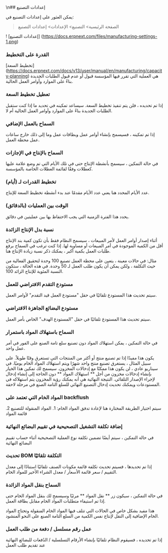 \n## إعدادات التصنيع

يمكن العثور على إعدادات التصنيع في:

> الصفحة الرئيسية> التصنيع> الإعدادات> إعدادات التصنيع

! [إعدادات التصنيع] (https://docs.erpnext.com/files/manufacturing-settings-1.png)

### القدرة على التخطيط

[تخطيط السعة] (https://docs.erpnext.com/docs/v13/user/manual/en/manufacturing/capacity-planning) هي العملية التي تقرر فيها المؤسسة قبول أو عدم قبول الطلبات الجديدة بناءً على الموارد وأوامر العمل الحالية.

### تعطيل تخطيط السعة

إذا تم تحديده ، فلن يتم تنفيذ تخطيط السعة. سيساعد تمكينه في تحديد ما إذا كنت ستقبل الطلبات الجديدة بناءً على الموارد وأوامر العمل الحالية أم لا.

### السماح بالعمل الإضافي

إذا تم تمكينه ، فسيسمح بإنشاء أوامر عمل وبطاقات عمل وما إلى ذلك خارج ساعات عمل محطة العمل.

### السماح بالإنتاج في الإجازات

في حالة التمكين ، سيسمح بأنشطة الإنتاج حتى في تلك الأيام التي تم وضع علامة عليها كعطلات وفقًا لقائمة العطلات الخاصة بالمؤسسة.

### تخطيط القدرات لـ (أيام)

عدد الأيام المحدد هنا يعني عدد الأيام مقدمًا عند بدء أنشطة تخطيط السعة للإنتاج.

### الوقت بين العمليات (بالدقائق)

يحدد هذا الفترة الزمنية التي يجب الاحتفاظ بها بين عمليتين في دقائق.

### نسبة بدل الإنتاج الزائدة

أثناء إصدار أوامر العمل لأمر المبيعات ، سيسمح النظام فقط بأن تكون كمية بند الإنتاج أقل من الكمية الموجودة في أمر المبيعات أو مساوية لها. إذا كنت ترغب في السماح برفع طلبات العمل بكمية أكبر ، يمكنك ذكر نسبة زيادة الإنتاج هنا.

مثال: في حالات معينة ، يتعين على محطة العمل تصنيع 100 وحدة لتحقيق الفعالية من حيث التكلفة ، ولكن يمكن أن يكون طلب العمل لـ 50 وحدة. في هذه الحالة ، ستكون النسبة المئوية للإنتاج الزائد 100.

### مستودع التقدم الافتراضي للعمل

سيتم تحديث هذا المستودع تلقائيًا في حقل "مستودع العمل قيد التقدم" لأوامر العمل.

### مستودع البضائع الجاهزة الافتراضي

سيتم تحديث هذا المستودع تلقائيًا في حقل "المستودع الهدف" الخاص بأمر العمل.

### السماح باستهلاك المواد باستمرار

في حالة التمكين ، يمكن استهلاك المواد دون تصنيع سلع تامة الصنع على الفور في أمر عمل واحد.

يكون هذا مفيدًا إذا تم تصنيع منتج أو أكثر من المنتجات التي تستغرق وقتًا طويلاً. على سبيل المثال ، يستغرق تصنيع منتج واحد شهرًا ويتم استهلاك المواد الخام يوميًا. في سيناريو عادي ، لن يكون هذا ممكنًا مع إدخالات المخزون. سيسمح لك تمكين هذا الخيار بإنشاء إدخالات مخزون من أجل ** استهلاك المواد ** دون الحاجة إلى إنشاء إدخال لإجراء الإصدار التلقائي. النتيجة النهائية هي أنه يمكنك رؤية المخزون يتم استهلاكه في المستودعات ويمكنك تحديث إدخال التصنيع النهائي للسلع التامة الصنع في مرحلة لاحقة.

### المواد الخام التي تعتمد على backflush

سيتم اختيار الطريقة المختارة هنا لإعادة تدفق المواد الخام: 1. المواد المنقولة للتصنيع 2. قائمة المواد

### إضافة تكلفة التشغيل التصحيحية في تقييم البضائع النهائية

في حالة التمكين ، سيتم أيضًا تضمين تكلفة نوع العملية التصحيحية أثناء حساب تقييم البضائع النهائية

### تحديث BOM التكلفة تلقائيًا

إذا تم تحديدها ، فسيتم تحديث تكلفة قائمة مكونات الصنف تلقائيًا استنادًا إلى معدل التقييم / سعر قائمة الأسعار / معدل الشراء الأخير للمواد الخام.

### السماح بنقل المواد الزائدة

في حالة التمكين ، سيكون زر ** نقل المواد ** مرئيًا وسيسمح لك بنقل المواد الخام حتى إذا تم استيفاء متطلبات المواد الخام مقابل بطاقة العمل.

هذا مفيد بشكل خاص في الحالات التي تتلف فيها المواد الخام المنقولة وتحتاج المواد الخام الإضافية إلى النقل لإنتاج نفس الكمية من السلع التامة الصنع على النحو المنشود.

### عمل رقم مسلسل / دفعة من طلب العمل

إذا تم تحديده ، فسيقوم النظام تلقائيًا بإنشاء الأرقام التسلسلية / الدُفعات للبضائع النهائية عند تقديم طلب العمل